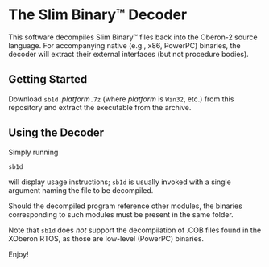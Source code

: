 # The Slim Binary&trade; Decoder

This software decompiles Slim Binary&trade; files back into the Oberon-2 source language.
For accompanying native (e.g., x86, PowerPC) binaries, the decoder will extract their 
external interfaces (but not procedure bodies).

## Getting Started

Download `sb1d.`_platform_`.7z` (where _platform_ is `Win32`, etc.) from this repository 
and extract the executable from the archive.

## Using the Decoder

Simply running
```
sb1d
```
will display usage instructions; `sb1d` is usually invoked with a single argument naming
the file to be decompiled.

Should the decompiled program reference other modules, the binaries corresponding to such 
modules must be present in the same folder.

Note that `sb1d` does _not_ support the decompilation of .COB files found in the XOberon 
RTOS, as those are low-level (PowerPC) binaries.

Enjoy!
